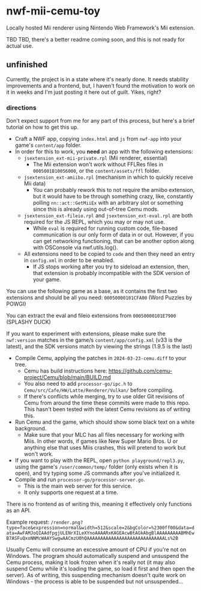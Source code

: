 # nwf-mii-cemu-toy
Locally hosted Mii renderer using Nintendo Web Framework's Mii extension.

TBD TBD, there's a better readme coming soon, and this is not ready for actual use.
## unfinished
Currently, the project is in a state where it's nearly done. It needs stability improvements and a frontend, but, I haven't found the motivation to work on it in weeks and I'm just posting it here out of guilt. Yikes, right?
### directions
Don't expect support from me for any part of this process, but here's a brief tutorial on how to get this up.
* Craft a NWF app, copying `index.html` and `js` from `nwf-app` into your game's `content/app` folder.
* In order for this to work, you **need** an app with the following extensions:
    - `jsextension_ext-mii-private.rpl` (Mii renderer, essential)
        * The Mii extension won't work without FFLRes files in `0005001B10056000`, or the `content/assets/ffl` folder.
    - `jsextension_ext-amiibo.rpl` (mechanism in which to quickly receive Mii data)
        * You can probably rework this to not require the amiibo extension, but it would have to be through something crazy, like, constantly polling `nn::act::GetMiiEx` with an arbitrary slot or something since this is already using out-of-tree Cemu mods.
    - `jsextension_ext-fileio.rpl` and `jsextension_ext-eval.rpl` are both required for the JS REPL, which you may or may not use.
        * While `eval` is required for running custom code, file-based communication is our only form of data in or out. However, if you can get networking functioning, that can be another option along with OSConsole via nwf.utils.log().
    - All extensions need to be copied to `code` and then they need an entry in `config.xml` in order to be enabled.
        * If JS stops working after you try to sideload an extension, then, that extension is probably incompatible with the SDK version of your game.

You can use the following game as a base, as it contains the first two extensions and should be all you need: `00050000101CFA00` (Word Puzzles by POWGI)

You can extract the eval and fileio extensions from `00050000101E7900` (SPLASHY DUCK)

If you want to experiment with extensions, please make sure the `nwf:version` matches in the game/s `content/app/config.xml` (v33 is the latest), and the SDK versions match by viewing the strings (1.9.5 is the last)
* Compile Cemu, applying the patches in `2024-03-23-cemu.diff` to your tree.
    - Cemu has build instructions here: https://github.com/cemu-project/Cemu/blob/main/BUILD.md
    - You also need to add `processor-go/ipc.h` to `Cemu/src/Cafe/HW/Latte/Renderer/Vulkan/` before compiling.
    - If there's conflicts while merging, try to use older Git revisions of Cemu from around the time these commits were made to this repo. This hasn't been tested with the latest Cemu revisions as of writing this.
* Run Cemu and the game, which should show some black text on a white background.
    - Make sure that your MLC has all files necessary for working with Miis. In other words, if games like New Super Mario Bros. U or anything else that uses Miis crashes, this will pretend to work but won't work.
* If you want to play with the REPL, open `python playground/repl3.py`, using the game's `/user/common/temp/` folder (only exists when it is open), and try typing some JS commands after you've initialized it.
* Compile and run `processor-go/processor-server.go`.
    - This is the main web server for this service.
    - It only supports one request at a time.

There is no frontend as of writing this, meaning it effectively only functions as an API.

Example request: `/render.png?type=face&expression=normal&width=512&scale=2&bgColor=%2300ff00&data=data=AwFAMJoQIAAdfpgjULENrXILeXYnoAAAARxKAGEAcwBtAGkAbgBlAAAAAAAAABMhEwB7ASFuQxoNNMcWAAYSwgwAACmzU0hQAAAAAAAAAAAAAAAAAAAAAAAAAAAAALs%2B`

Usually Cemu will consume an excessive amount of CPU if you're not on Windows. The program should automatically suspend and unsuspend the Cemu process, making it look frozen when it's really not (it may also suspend Cemu while it's loading the game, so load it first and then open the server). As of writing, this suspending mechanism doesn't quite work on Windows - the process is able to be suspended but not unsuspended...
